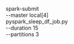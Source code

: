 spark-submit \
  --master local[4] \
  pyspark_sleep_df_job.py \
  --duration 15 \
  --partitions 3
